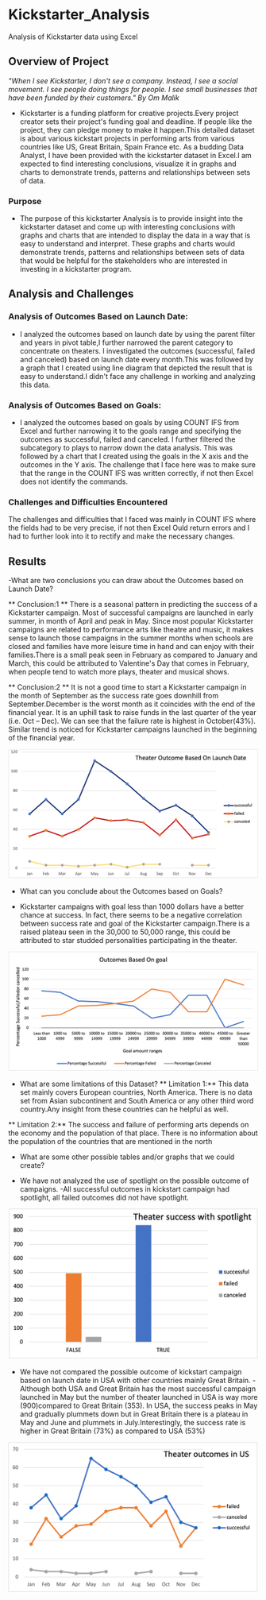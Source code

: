 # Kickstarter_Analysis
Analysis of Kickstarter data using Excel

## Overview of Project
*"When I see Kickstarter, I don't see a company. Instead, I see a social movement. I see people doing things for people. I see small businesses that have been funded by their customers." By Om Malik*
* Kickstarter is a funding platform for creative projects.Every project creator sets their project's funding goal and deadline. If people like the project, they can pledge money to make it happen.This detailed dataset is about various kickstart projects in performing arts from various countries like US, Great Britain, Spain France etc. As a budding Data Analyst, I have been provided with the kickstarter dataset in Excel.I am expected to find interesting conclusions, visualize it in graphs and charts to demonstrate trends, patterns and relationships between sets of data.

### Purpose
* The purpose of this kickstarter Analysis is to provide insight into the kickstarter dataset and come up with interesting conclusions with graphs and charts that are intended to display the data in a way that is easy to understand and interpret. These graphs and charts would demonstrate trends, patterns and relationships between sets of data that would be helpful for the stakeholders who are interested in investing in a kickstarter program.

## Analysis and Challenges
### Analysis of Outcomes Based on Launch Date:
* I analyzed the outcomes based on launch date by using the parent filter and years in pivot table,I further narrowed the parent category to concentrate on theaters. I investigated the outcomes (successful, failed and canceled) based on launch date every month.This was followed by a graph that I created using line diagram that depicted the result that is easy to understand.I didn't face any challenge in working and analyzing this data.

### Analysis of Outcomes Based on Goals:
* I analyzed the outcomes based on goals by using COUNT IFS from Excel and further narrowing it to the goals range and specifying the outcomes as successful, failed and canceled. I further filtered the subcategory to plays to narrow down the data analysis. This was followed by a chart that I created using the goals in the X axis and the outcomes in the Y axis.
The challenge that I face here was to make sure that the range in the COUNT IFS was written correctly, if not then Excel does not identify the commands.

### Challenges and Difficulties Encountered
The challenges and difficulties that I faced was mainly in COUNT IFS where the fields had to be very precise, if not then Excel Ould return errors and I had to further look into it to rectify and make the necessary changes.

## Results

-What are two conclusions you can draw about the Outcomes based on Launch Date?

** Conclusion:1 **
There is a seasonal pattern in predicting the success of a Kickstarter campaign.
Most of successful campaigns are launched in early summer, in month of April and peak in May. Since most popular Kickstarter campaigns are related to performance arts like theatre and music, it makes sense to launch those campaigns in the summer months when schools are closed and families have more leisure time in hand and can enjoy with their families.There is a small peak seen in February as compared to January and March, this could be attributed to Valentine's Day that comes in February, when people tend to watch more plays, theater and musical shows.

** Conclusion:2 **
It is not a good time to start a Kickstarter campaign in the month of September as the success rate goes downhill from September.December is the worst month as it coincides with the end of the financial year. It is an uphill task to raise funds in the last quarter of the year (i.e. Oct – Dec). We can see that the failure rate is highest in October(43%). Similar trend is noticed for Kickstarter campaigns launched in the beginning of the financial year.

![Figure:1](Resource/Theater_Outcomes_VS_Launch.png)

- What can you conclude about the Outcomes based on Goals?

* Kickstarter campaigns with goal less than 1000 dollars have a better chance at success. In fact, there seems to be a negative correlation between success rate and goal of the  Kickstarter campaign.There is a raised plateau seen in the 30,000 to 50,000 range, this could be attributed to star studded personalities participating in the theater.

![Figure:2](Resource/Outcomes_VS_Goals.png)

- What are some limitations of this Dataset?
** Limitation 1:** This data set mainly covers European countries, North America. There is no data set from Asian subcontinent and South America or any other third word country.Any insight from these countries can he helpful as well.

** Limitation 2:** The success and failure of performing arts depends on the economy and the population of that place. There is no information about the population of the countries that are mentioned in the north 


- What are some other possible tables and/or graphs that we could create?

* We have not analyzed the use of spotlight on the possible outcome of campaigns. 
-All successful outcomes in kickstart campaign had spotlight, all failed outcomes did not have spotlight.

![Figure:3](Resource/Theater_success_with_spotlight_extra.png)

* We have not compared the possible outcome of kickstart campaign based on launch date in USA with other countries mainly Great Britain.
-Although both USA and Great Britain has the most successful campaign launched in May but the number of theater launched in USA is way more (900)compared to Great Britain (353). In USA, the success peaks in May and gradually plummets down but in Great Britain there is a plateau in May and June and plummets in July.Interestingly, the success rate is higher in Great Britain (73%) as compared to USA (53%)

![Figure:4](Resource/Theater_Outcome_USA_Extra.png)
